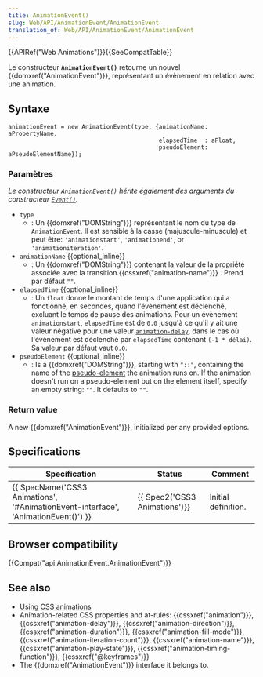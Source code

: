 ```yaml
---
title: AnimationEvent()
slug: Web/API/AnimationEvent/AnimationEvent
translation_of: Web/API/AnimationEvent/AnimationEvent
---
```

{{APIRef("Web Animations")}}{{SeeCompatTable}}

Le constructeur **`AnimationEvent()`** retourne un nouvel {{domxref("AnimationEvent")}}, représentant un évènement en relation avec une animation.

## Syntaxe

    animationEvent = new AnimationEvent(type, {animationName: aPropertyName,
                                               elapsedTime  : aFloat,
                                               pseudoElement: aPseudoElementName});

### Paramètres

*Le constructeur `AnimationEvent()` hérite également des arguments du constructeur [`Event()`](/fr/docs/Web/API/Event/Event).*

- `type`
  - : Un {{domxref("DOMString")}} représentant le nom du type de `AnimationEvent`. Il est sensible à la casse (majuscule-minuscule) et peut être: `'animationstart'`, `'animationend'`, or `'animationiteration'`.
- `animationName` {{optional_inline}}
  - : Un {{domxref("DOMString")}} contenant la valeur de la propriété associée avec la transition.{{cssxref("animation-name")}} . Prend par défaut `""`.
- `elapsedTime` {{optional_inline}}
  - : Un `float` donne le montant de temps d'une application qui a fonctionné, en secondes, quand l'évènement est déclenché, excluant le temps de pause des animations. Pour un évènement `animationstart`, `elapsedTime` est de `0.0` jusqu'à ce qu'il y ait une valeur négative pour une valeur [`animation-delay`](/fr/docs/Web/CSS/animation-delay), dans le cas où l'évènement est déclenché par `elapsedTime` contenant `(-1 * délai)`. Sa valeur par défaut vaut `0.0`.
- `pseudoElement` {{optional_inline}}
  - : Is a {{domxref("DOMString")}}, starting with `"::"`, containing the name of the [pseudo-element](/en-US/docs/Web/CSS/Pseudo-elements) the animation runs on. If the animation doesn't run on a pseudo-element but on the element itself, specify an empty string: `""`. It defaults to `""`.

### Return value

A new {{domxref("AnimationEvent")}}, initialized per any provided options.

## Specifications

| Specification                                                                                                | Status                                   | Comment             |
| ------------------------------------------------------------------------------------------------------------ | ---------------------------------------- | ------------------- |
| {{ SpecName('CSS3 Animations', '#AnimationEvent-interface', 'AnimationEvent()') }} | {{ Spec2('CSS3 Animations')}} | Initial definition. |

## Browser compatibility

{{Compat("api.AnimationEvent.AnimationEvent")}}

## See also

- [Using CSS animations](/en-US/docs/CSS/Using_CSS_animations)
- Animation-related CSS properties and at-rules: {{cssxref("animation")}}, {{cssxref("animation-delay")}}, {{cssxref("animation-direction")}}, {{cssxref("animation-duration")}}, {{cssxref("animation-fill-mode")}}, {{cssxref("animation-iteration-count")}}, {{cssxref("animation-name")}}, {{cssxref("animation-play-state")}}, {{cssxref("animation-timing-function")}}, {{cssxref("@keyframes")}}
- The {{domxref("AnimationEvent")}} interface it belongs to.
